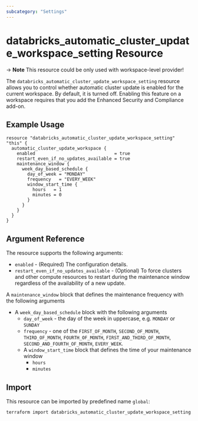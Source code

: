 ```yaml
---
subcategory: "Settings"
---
```


# databricks_automatic_cluster_update_workspace_setting Resource

-> **Note** This resource could be only used with workspace-level provider!

The `databricks_automatic_cluster_update_workspace_setting` resource allows you to control whether automatic cluster update is enabled for the current workspace. By default, it is turned off. Enabling this feature on a workspace requires that you add the Enhanced Security and Compliance add-on.

## Example Usage

```hcl
resource "databricks_automatic_cluster_update_workspace_setting" "this" {
  automatic_cluster_update_workspace {
    enabled                              = true
    restart_even_if_no_updates_available = true
    maintenance_window {
      week_day_based_schedule {
        day_of_week = "MONDAY"
        frequency   = "EVERY_WEEK"
        window_start_time {
          hours   = 1
          minutes = 0
        }
      }
    }
  }
}
```

## Argument Reference

The resource supports the following arguments:

* `enabled` - (Required) The configuration details.
* `restart_even_if_no_updates_available` - (Optional) To force clusters and other compute resources to restart during the maintenance window regardless of the availability of a new update.

A `maintenance_window` block that defines the maintenance frequency with the following arguments

* A `week_day_based_schedule` block with the following arguments
  * `day_of_week` - the day of the week in uppercase, e.g. `MONDAY` or `SUNDAY`
  * `frequency` - one of the `FIRST_OF_MONTH`, `SECOND_OF_MONTH`, `THIRD_OF_MONTH`, `FOURTH_OF_MONTH`, `FIRST_AND_THIRD_OF_MONTH`, `SECOND_AND_FOURTH_OF_MONTH`, `EVERY_WEEK`.
  * A `window_start_time` block that defines the time of your maintenance window
    * `hours`
    * `minutes`

## Import

This resource can be imported by predefined name `global`:

```bash
terraform import databricks_automatic_cluster_update_workspace_setting.this global
```
